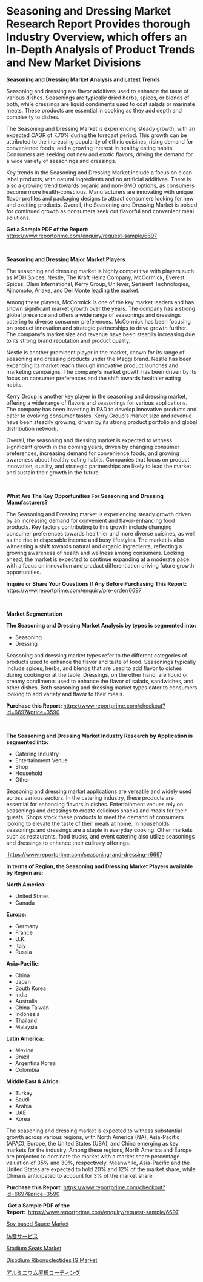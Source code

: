 <p><h1>Seasoning and Dressing Market Research Report Provides thorough Industry Overview, which offers an In-Depth Analysis of Product Trends and New Market Divisions</h1></p><p><strong>Seasoning and Dressing Market Analysis and Latest Trends</strong></p>
<p><p>Seasoning and dressing are flavor additives used to enhance the taste of various dishes. Seasonings are typically dried herbs, spices, or blends of both, while dressings are liquid condiments used to coat salads or marinate meats. These products are essential in cooking as they add depth and complexity to dishes.</p><p>The Seasoning and Dressing Market is experiencing steady growth, with an expected CAGR of 7.70% during the forecast period. This growth can be attributed to the increasing popularity of ethnic cuisines, rising demand for convenience foods, and a growing interest in healthy eating habits. Consumers are seeking out new and exotic flavors, driving the demand for a wide variety of seasonings and dressings.</p><p>Key trends in the Seasoning and Dressing Market include a focus on clean-label products, with natural ingredients and no artificial additives. There is also a growing trend towards organic and non-GMO options, as consumers become more health-conscious. Manufacturers are innovating with unique flavor profiles and packaging designs to attract consumers looking for new and exciting products. Overall, the Seasoning and Dressing Market is poised for continued growth as consumers seek out flavorful and convenient meal solutions.</p></p>
<p><strong>Get a Sample PDF of the Report:&nbsp;</strong> <a href="https://www.reportprime.com/enquiry/request-sample/6697">https://www.reportprime.com/enquiry/request-sample/6697</a></p>
<p>&nbsp;</p>
<p><strong>Seasoning and Dressing Major Market Players</strong></p>
<p><p>The seasoning and dressing market is highly competitive with players such as MDH Spices, Nestle, The Kraft Heinz Company, McCormick, Everest Spices, Olam International, Kerry Group, Unilever, Sensient Technologies, Ajinomoto, Ariake, and Del Monte leading the market.</p><p>Among these players, McCormick is one of the key market leaders and has shown significant market growth over the years. The company has a strong global presence and offers a wide range of seasonings and dressings catering to diverse consumer preferences. McCormick has been focusing on product innovation and strategic partnerships to drive growth further. The company's market size and revenue have been steadily increasing due to its strong brand reputation and product quality.</p><p>Nestle is another prominent player in the market, known for its range of seasoning and dressing products under the Maggi brand. Nestle has been expanding its market reach through innovative product launches and marketing campaigns. The company's market growth has been driven by its focus on consumer preferences and the shift towards healthier eating habits.</p><p>Kerry Group is another key player in the seasoning and dressing market, offering a wide range of flavors and seasonings for various applications. The company has been investing in R&D to develop innovative products and cater to evolving consumer tastes. Kerry Group's market size and revenue have been steadily growing, driven by its strong product portfolio and global distribution network.</p><p>Overall, the seasoning and dressing market is expected to witness significant growth in the coming years, driven by changing consumer preferences, increasing demand for convenience foods, and growing awareness about healthy eating habits. Companies that focus on product innovation, quality, and strategic partnerships are likely to lead the market and sustain their growth in the future.</p></p>
<p>&nbsp;</p>
<p><strong>What Are The Key Opportunities For Seasoning and Dressing Manufacturers?</strong></p>
<p><p>The Seasoning and Dressing market is experiencing steady growth driven by an increasing demand for convenient and flavor-enhancing food products. Key factors contributing to this growth include changing consumer preferences towards healthier and more diverse cuisines, as well as the rise in disposable income and busy lifestyles. The market is also witnessing a shift towards natural and organic ingredients, reflecting a growing awareness of health and wellness among consumers. Looking ahead, the market is expected to continue expanding at a moderate pace, with a focus on innovation and product differentiation driving future growth opportunities.</p></p>
<p><strong>Inquire or Share Your Questions If Any Before Purchasing This Report:</strong> <a href="https://www.reportprime.com/enquiry/pre-order/6697">https://www.reportprime.com/enquiry/pre-order/6697</a></p>
<p>&nbsp;</p>
<p><strong>Market Segmentation</strong></p>
<p><strong>The Seasoning and Dressing Market Analysis by types is segmented into:</strong></p>
<p><ul><li>Seasoning</li><li>Dressing</li></ul></p>
<p><p>Seasoning and dressing market types refer to the different categories of products used to enhance the flavor and taste of food. Seasonings typically include spices, herbs, and blends that are used to add flavor to dishes during cooking or at the table. Dressings, on the other hand, are liquid or creamy condiments used to enhance the flavor of salads, sandwiches, and other dishes. Both seasoning and dressing market types cater to consumers looking to add variety and flavor to their meals.</p></p>
<p><strong>Purchase this Report:&nbsp;</strong><a href="https://www.reportprime.com/checkout?id=6697&price=3590">https://www.reportprime.com/checkout?id=6697&price=3590</a></p>
<p>&nbsp;</p>
<p><strong>The Seasoning and Dressing Market Industry Research by Application is segmented into:</strong></p>
<p><ul><li>Catering Industry</li><li>Entertainment Venue</li><li>Shop</li><li>Household</li><li>Other</li></ul></p>
<p><p>Seasoning and dressing market applications are versatile and widely used across various sectors. In the catering industry, these products are essential for enhancing flavors in dishes. Entertainment venues rely on seasonings and dressings to create delicious snacks and meals for their guests. Shops stock these products to meet the demand of consumers looking to elevate the taste of their meals at home. In households, seasonings and dressings are a staple in everyday cooking. Other markets such as restaurants, food trucks, and event catering also utilize seasonings and dressings to enhance their culinary offerings.</p></p>
<p><a href="https://www.reportprime.com/seasoning-and-dressing-r6697">&nbsp;https://www.reportprime.com/seasoning-and-dressing-r6697</a></p>
<p><strong>In terms of Region, the Seasoning and Dressing Market Players available by Region are:</strong></p>
<p>
    <p> <strong> North America: </strong>
        <ul>
            <li>United States</li>
            <li>Canada</li>
        </ul>
        </p> 
    <p> <strong> Europe: </strong>
        <ul>
            <li>Germany</li>
            <li>France</li>
            <li>U.K.</li>
            <li>Italy</li>
            <li>Russia</li>
        </ul>
        </p> 
    <p> <strong> Asia-Pacific: </strong>
        <ul>
            <li>China</li>
            <li>Japan</li>
            <li>South Korea</li>
            <li>India</li>
            <li>Australia</li>
            <li>China Taiwan</li>
            <li>Indonesia</li>
            <li>Thailand</li>
            <li>Malaysia</li>
        </ul>
        </p> 
    <p> <strong> Latin America: </strong>
        <ul>
            <li>Mexico</li>
            <li>Brazil</li>
            <li>Argentina Korea</li>
            <li>Colombia</li>
        </ul>
        </p> 
    <p> <strong> Middle East & Africa: </strong>
        <ul>
            <li>Turkey</li>
            <li>Saudi</li>
            <li>Arabia</li>
            <li>UAE</li>
            <li>Korea</li>
        </ul>
    </p>
    </p>
<p><p>The seasoning and dressing market is expected to witness substantial growth across various regions, with North America (NA), Asia-Pacific (APAC), Europe, the United States (USA), and China emerging as key markets for the industry. Among these regions, North America and Europe are projected to dominate the market with a market share percentage valuation of 35% and 30%, respectively. Meanwhile, Asia-Pacific and the United States are expected to hold 20% and 12% of the market share, while China is anticipated to account for 3% of the market share.</p></p>
<p><strong>Purchase this Report: </strong><a href="https://www.reportprime.com/checkout?id=6697&price=3590">https://www.reportprime.com/checkout?id=6697&price=3590</a></p>
<p>&nbsp;<strong>Get a Sample PDF of the Report:&nbsp;&nbsp;</strong><a href="https://www.reportprime.com/enquiry/request-sample/6697">https://www.reportprime.com/enquiry/request-sample/6697</a></p>
<p><strong></strong></p>
<p><p><a href="https://github.com/cameroneffertz/Market-Research-Report-List-1/blob/main/soy-based-sauce-market.md">Soy based Sauce Market</a></p><p><a href="https://github.com/vtbvgl20191192/Market-Research-Report-List-2/blob/main/723032075450.md">防音サービス</a></p><p><a href="https://issuu.com/reportprime-2/docs/stadium-seats-market-size-2030.pptx">Stadium Seats Market</a></p><p><a href="https://github.com/mbisetmhermsr/Market-Research-Report-List-2/blob/main/disodium-ribonucleotides-ig-market.md">Disodium Ribonucleotides IG Market</a></p><p><a href="https://github.com/laurenreichert/Market-Research-Report-List-1/blob/main/806235875451.md">アルミニウム屋根コーティング</a></p></p>